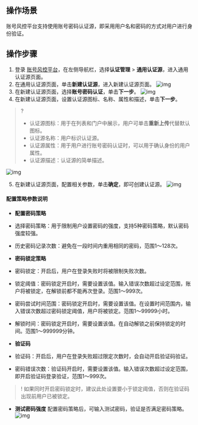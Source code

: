 ## 操作场景
账号风控平台支持使用账号密码认证源，即采用用户名和密码的方式对用户进行身份验证。

## 操作步骤
1. 登录 [账号风控平台](https://console.cloud.tencent.com/ciam)，在左侧导航栏，选择**认证管理** > **通用认证源**，进入通用认证源页面。
2. 在通用认证源页面，单击**新建认证源**，进入新建认证源页面。
![img](https://qcloudimg.tencent-cloud.cn/raw/d99c08fba5148404b496ff5ea1d56861.png)
3. 在新建认证源页面，选择**账号密码认证**，单击**下一步**。
![img](https://qcloudimg.tencent-cloud.cn/raw/914a229db4c3e9dd4f97159e433366b1.png)
4. 在新建认证源页面，设置认证源图标、名称、属性和描述，单击**下一步**。
>?
>- 认证源图标：用于在列表和门户中展示，用户可单击**重新上传**代替默认图标。
>- 认证源名称：用户标识认证源。
>- 认证源属性：用于用户进行账号密码认证时，可以用于确认身份的用户属性。
>- 认证源描述：认证源的简单描述。

![img](https://qcloudimg.tencent-cloud.cn/raw/9fc172925d737eb1916f15042e4e3b22.png)

5. 在新建认证源页面，配置相关参数，单击**确定**，即可创建认证源。
![img](https://qcloudimg.tencent-cloud.cn/raw/e3a6598da4110fa13f39b21bab1487af.png)

#### 配置策略参数说明[](id:CSSM)
- **配置密码策略**
 - 选择密码策略：用于限制用户设置密码的强度，支持5种密码策略，默认密码强度较强。
 - 历史密码记录次数：避免在一段时间内重用相同的密码，范围1～128次。
- **密码锁定策略**
 - 密码锁定：开启后，用户在登录失败时将被限制失败次数。
 - 锁定阈值：密码锁定开启时，需要设置该值。输入错误次数超过设定范围，账户将被锁定，在解锁前都不能再次登录。范围1～999次。
 - 密码尝试时间范围：密码锁定开启时，需要设置该值。在设置时间范围内，输入错误次数超过密码锁定阈值，用户将被锁定。范围1～99999小时。
 - 解锁时间：密码锁定开启时，需要设置该值。在自动解锁之前保持锁定的时间。范围1～999999分钟。

- **验证码**
 - 验证码：开启后，用户在登录失败超过限定次数时，会自动开启验证码验证。
 - 密码错误次数：验证码开启时，需要设置该值。输入错误次数超过设定范围，即开启验证码登录验证，范围1～999次。
>! 如果同时开启密码锁定时，建议此处设置要小于锁定阈值，否则在验证码出现前用户已被锁定。

- **测试密码强度**
配置密码策略后，可输入测试密码，验证是否满足密码策略。
![img](https://qcloudimg.tencent-cloud.cn/raw/86e57e591d291d1ec7be8d862853c29c.png)